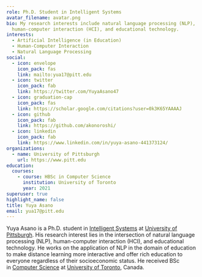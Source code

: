 ```yaml
---
role: Ph.D. Student in Intelligent Systems
avatar_filename: avatar.png
bio: My research interests include natural language processing (NLP),
  human-computer interaction (HCI), and educational technology.
interests:
  - Artificial Intelligence (in Education)
  - Human-Computer Interaction
  - Natural Language Processing
social:
  - icon: envelope
    icon_pack: fas
    link: mailto:yua17@pitt.edu
  - icon: twitter
    icon_pack: fab
    link: https://twitter.com/YuyaAsano47
  - icon: graduation-cap
    icon_pack: fas
    link: https://scholar.google.com/citations?user=0k3K65YAAAAJ
  - icon: github
    icon_pack: fab
    link: https://github.com/akonoroshi/
  - icon: linkedin
    icon_pack: fab
    link: https://www.linkedin.com/in/yuya-asano-441373124/
organizations:
  - name: University of Pittsburgh
    url: https://www.pitt.edu
education:
  courses:
    - course: HBSc in Computer Science
      institution: University of Toronto
      year: 2021
superuser: true
highlight_name: false
title: Yuya Asano
email: yua17@pitt.edu
---
```

Yuya Asano is a Ph.D. student in [Intelligent Systems](http://www.isp.pitt.edu/) at [University of Pittsburgh](https://www.pitt.edu/). His research interest lies in the intersection of natural language processing (NLP), human-computer interaction (HCI), and educational technology. He works on the application of NLP in the domain of education to make distance learning more interactive and offer rich education to everyone regardless of their socioeconomic status. He received BSc in [Computer Science](https://web.cs.toronto.edu/) at [University of Toronto](https://www.utoronto.ca/), Canada.